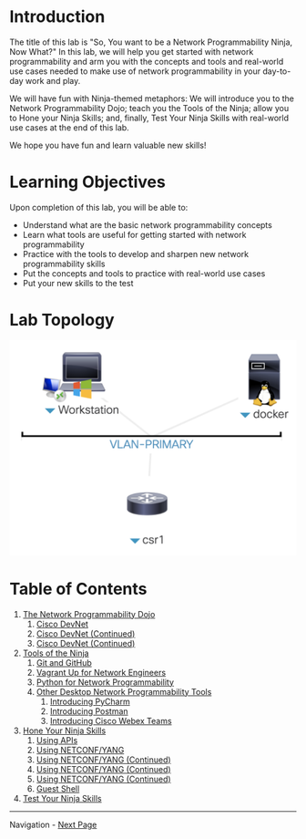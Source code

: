 # Introduction

The title of this lab is "So, You want to be a Network Programmability Ninja, Now What?"  In this lab, we will help 
you get started with network programmability and arm you with the concepts and tools and real-world use cases needed to 
make use of network programmability in your day-to-day work and play.

We will have fun with Ninja-themed metaphors: We will introduce you to the Network Programmability Dojo; teach you 
the Tools of the Ninja; allow you to Hone your Ninja Skills; and, finally, Test Your Ninja Skills with real-world use 
cases at the end of this lab.

We hope you have fun and learn valuable new skills!

# Learning Objectives

Upon completion of this lab, you will be able to:

* Understand what are the basic network programmability concepts
* Learn what tools are useful for getting started with network programmability
* Practice with the tools to develop and sharpen new network programmability skills
* Put the concepts and tools to practice with real-world use cases
* Put your new skills to the test

# Lab Topology

![Lab Topology](assets/LTRDEV-1100-Topology.png)

# Table of Contents

1. [The Network Programmability Dojo](LTRDEV-1100-Guide-01.md)
    1. [Cisco DevNet](LTRDEV-1100-Guide-01a.md)
    2. [Cisco DevNet (Continued)](LTRDEV-1100-Guide-01b.md)
    2. [Cisco DevNet (Continued)](LTRDEV-1100-Guide-01c.md)
2. [Tools of the Ninja](LTRDEV-1100-Guide-02.md)
    1. [Git and GitHub](LTRDEV-1100-Guide-02a.md)
    2. [Vagrant Up for Network Engineers](LTRDEV-1100-Guide-02b.md)
    3. [Python for Network Programmability](LTRDEV-1100-Guide-02c.md)
    4. [Other Desktop Network Programmability Tools](LTRDEV-1100-Guide-02d.md)
        1. [Introducing PyCharm](LTRDEV-1100-Guide-02e.md)
        2. [Introducing Postman](LTRDEV-1100-Guide-02f.md)
        3. [Introducing Cisco Webex Teams](LTRDEV-1100-Guide-02g.md)
3. [Hone Your Ninja Skills](LTRDEV-1100-Guide-03.md)
    1. [Using APIs](LTRDEV-1100-Guide-03a.md)
    2. [Using NETCONF/YANG](LTRDEV-1100-Guide-03b.md)
    3. [Using NETCONF/YANG (Continued)](LTRDEV-1100-Guide-03c.md)
    4. [Using NETCONF/YANG (Continued)](LTRDEV-1100-Guide-03d.md)
    5. [Using NETCONF/YANG (Continued)](LTRDEV-1100-Guide-03e.md)
    6. [Guest Shell](LTRDEV-1100-Guide-03f.md)
4. [Test Your Ninja Skills](LTRDEV-1100-Guide-04.md)

---

Navigation - [Next Page](LTRDEV-1100-Guide-01.md)
